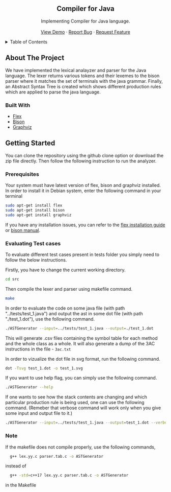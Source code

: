 <div id="top"></div>

<br />
<div align="center">

<h2 align="center">Compiler for Java</h2>
<!-- <h3 align="center">Milestone 1</h3> -->

  <p align="center">
    Implementing Compiler for Java language. 
    <br />
    <br />
    <a href="https://github.com/Deepak-Sangle/CS335A-Compilers">View Demo</a>
    ·
    <a href="https://github.com/Deepak-Sangle/CS335A-Compilers/issues">Report Bug</a>
    ·
    <a href="https://github.com/Deepak-Sangle/CS335A-Compilers/issues">Request Feature</a>
  </p>
</div>


<!-- TABLE OF CONTENTS -->
<details>
  <summary>Table of Contents</summary>
  <ol>
    <li>
      <a href="#about-the-project">About The Project</a>
      <ul>
        <li><a href="#built-with">Built With</a></li>
      </ul>
    </li>
    <li>
      <a href="#getting-started">Getting Started</a>
      <ul>
        <li><a href="#prerequisites">Prerequisites</a></li>
        <li><a href="#evaluating-test-cases">Evaluating Test cases</a></li>
      </ul>
    </li>
      </ol>
</details>


<!-- ABOUT THE PROJECT -->
## About The Project

We have implemented the lexical analayzer and parser for the Java language. The lexer returns various tokens and their lexemes to the bison parser where it matches the set of terminals with the java grammar. Finally, an Abstract Syntax Tree is created which shows different production rules which are applied to parse the java language.

### Built With

* [Flex](https://github.com/westes/flex)
* [Bison](https://www.gnu.org/software/bison/manual/bison.html)
* [Graphviz](https://graphviz.org/)

<!-- GETTING STARTED -->
## Getting Started

You can clone the repository using the github clone option or download the zip file directly. Then follow the following instruction to run the analyzer.

### Prerequisites

Your system must have latest version of flex, bison and graphviz installed. In order to install it in Debian system, enter the following command in your terminal
  ```sh
  sudo apt-get install flex 
  sudo apt-get install bison
  sudo apt-get install graphviz
  ```

If you have any installation issues, you can refer to the [flex installation guide](https://github.com/westes/flex/blob/master/INSTALL.md) or [bison manual](https://www.gnu.org/software/bison/manual/bison.html).

### Evaluating Test cases

To evaluate different test cases present in tests folder you simply need to follow the below instructions.

Firstly, you have to change the current working directory.
  ```sh
  cd src
  ```

 Then compile the lexer and parser using makefile command.
  ```sh
  make 
  ```

In order to evaluate the code on some java file (with path "../tests/test_1.java") and output the ast in some dot file (with path "./test_1.dot"), use the following command.

  ```sh
  ./ASTGenerator --input=../tests/test_1.java --output=./test_1.dot
  ```

This will generate .csv files containing the symbol table for each method and the whole class as a whole. It will also generate a dump of the 3AC instructions in the file - `3ac.txt`

In order to vizualize the dot file in svg format, run the following command.

  ```sh
  dot -Tsvg test_1.dot -o test_1.svg
  ```

If you want to use help flag, you can simply use the following command.

  ```sh
  ./ASTGenerator --help
  ```

If one wants to see how the stack contents are changing and which particular production rule is being used, one can use the following command. (Remeber that verbose command will work only when you give some input and output file to it.)

  ```sh
  ./ASTGenerator --input=../tests/test_1.java --output=test_1.dot --verbose
  ```

### Note

If the makefile does not compile properly, use the following commands,

  ```sh
	g++ lex.yy.c parser.tab.c -o ASTGenerator
  ```
instead of 

  ```sh
	g++ -std=c++17 lex.yy.c parser.tab.c -o ASTGenerator
  ```

in the Makefile

